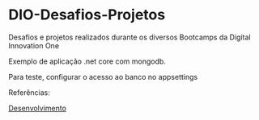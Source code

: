 # DIO-Desafios-Projetos
Desafios e projetos realizados durante os diversos Bootcamps da Digital Innovation One

Exemplo de aplicação .net core com mongodb.

Para teste, configurar o acesso ao banco no appsettings



Referências:

<a href="https://web.digitalinnovation.one/project/construindo-um-projeto-de-uma-apinet-integrada-ao-mongodb/learning/b3d35e6f-b202-4c88-a256-2c17e0836061"> Desenvolvimento </a>

